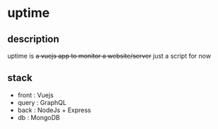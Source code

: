 # uptime

## description

uptime is ~~a vuejs app to monitor a website/server~~ just a script for now

## stack

- front : Vuejs
- query : GraphQL
- back : NodeJs + Express
- db : MongoDB
